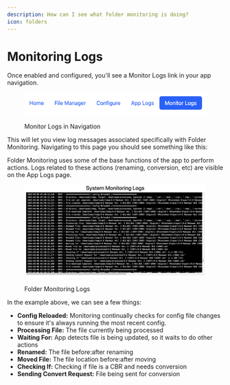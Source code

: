 ```yaml
---
description: How can I see what folder monitoring is doing?
icon: folders
---
```


# Monitoring Logs

Once enabled and configured, you'll see a Monitor Logs link in your app navigation.

<figure><img src="../../.gitbook/assets/monitor-nav.png" alt=""><figcaption><p>Monitor Logs in Navigation</p></figcaption></figure>

This will let you view log messages associated specifically with Folder Monitoring. Navigating to this page you should see something like this:

Folder Monitoring uses some of the base functions of the app to perform actions. Logs related to these actions (renaming, conversion, etc) are visible on the App Logs page.

<figure><img src="../../.gitbook/assets/mon-logs.png" alt=""><figcaption><p>Folder Monitoring Logs</p></figcaption></figure>

In the example above, we can see a few things:

* **Config Reloaded:** Monitoring continually checks for config file changes to ensure it's always running the most recent config.
* **Processing File:** The file currently being processed
* **Waiting For:** App detects file is being updated, so it waits to do other actions
* **Renamed:** The file before:after renaming&#x20;
* **Moved File:** The file location before:after moving
* **Checking If:** Checking if file is a CBR and needs conversion
* **Sending Convert Request:** File being sent for conversion
